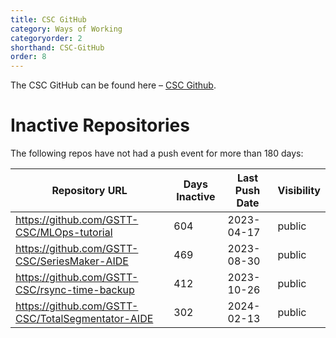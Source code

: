 ```yaml
---
title: CSC GitHub
category: Ways of Working
categoryorder: 2
shorthand: CSC-GitHub
order: 8
---
```


The CSC GitHub can be found here – <a href="https://github.com/GSTT-CSC/">CSC Github</a>.

# Inactive Repositories

The following repos have not had a push event for more than 180 days:

| Repository URL | Days Inactive | Last Push Date | Visibility |
| --- | --- | --- | --- |
| https://github.com/GSTT-CSC/MLOps-tutorial | 604 | 2023-04-17 | public |
| https://github.com/GSTT-CSC/SeriesMaker-AIDE | 469 | 2023-08-30 | public |
| https://github.com/GSTT-CSC/rsync-time-backup | 412 | 2023-10-26 | public |
| https://github.com/GSTT-CSC/TotalSegmentator-AIDE | 302 | 2024-02-13 | public |
